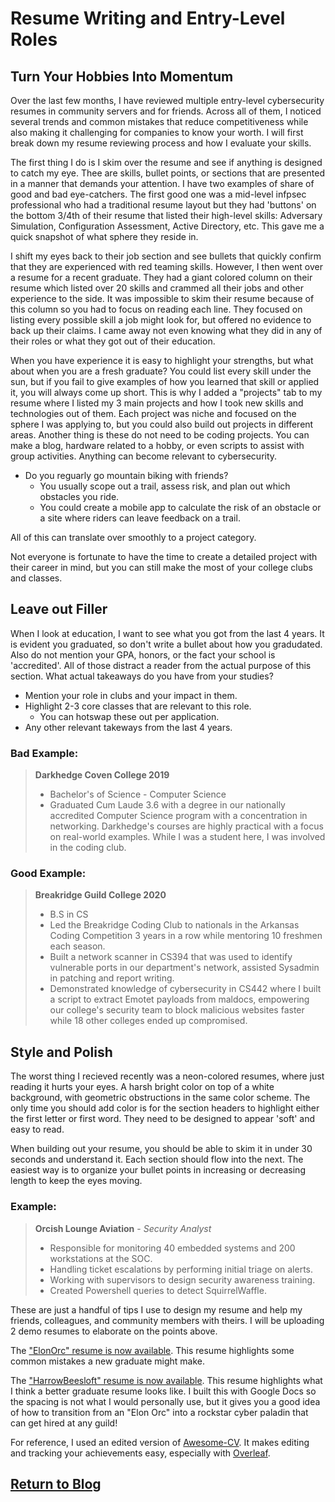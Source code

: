 # Resume Writing and Entry-Level Roles

## Turn Your Hobbies Into Momentum

Over the last few months, I have reviewed multiple entry-level cybersecurity resumes in community servers and for friends. Across all of them, I noticed several trends and common mistakes that reduce competitiveness while also making it challenging for companies to know your worth. I will first break down my resume reviewing process and how I evaluate your skills. 

The first thing I do is I skim over the resume and see if anything is designed to catch my eye. Thee are skills, bullet points, or sections that are presented in a manner that demands your attention. I have two examples of share of good and bad eye-catchers. The first good one was a mid-level infpsec professional who had a traditional resume layout but they had 'buttons' on the bottom 3/4th of their resume that listed their high-level skills: Adversary Simulation, Configuration Assessment, Active Directory, etc. This gave me a quick snapshot of what sphere they reside in. 

I shift my eyes back to their job section and see bullets that quickly confirm that they are experienced with red teaming skills. However, I then went over a resume for a recent graduate. They had a giant colored column on their resume which listed over 20 skills and crammed all their jobs and other experience to the side. It was impossible to skim their resume because of this column so you had to focus on reading each line. They focused on listing every possible skill a job might look for, but offered no evidence to back up their claims. I came away not even knowing what they did in any of their roles or what they got out of their education. 

When you have experience it is easy to highlight your strengths, but what about when you are a fresh graduate? You could list every skill under the sun, but if you fail to give examples of how you learned that skill or applied it, you will always come up short. This is why I added a "projects" tab to my resume where I listed my 3 main projects and how I took new skills and technologies out of them. Each project was niche and focused on the sphere I was applying to, but you could also build out projects in different areas. Another thing is these do not need to be coding projects. You can make a blog, hardware related to a hobby, or even scripts to assist with group activities. Anything can become relevant to cybersecurity. 

- Do you reguarly go mountain biking with friends? 
  - You usually scope out a trail, assess risk, and plan out which obstacles you ride. 
  - You could create a mobile app to calculate the risk of an obstacle or a site where riders can leave feedback on a trail. 
 
All of this can translate over smoothly to a project category. 

Not everyone is fortunate to have the time to create a detailed project with their career in mind, but you can still make the most of your college clubs and classes. 

## Leave out Filler

When I look at education, I want to see what you got from the last 4 years. It is evident you graduated, so don't write a bullet about how you gradudated. Also do not mention your GPA, honors, or the fact your school is 'accredited'. All of those distract a reader from the actual purpose of this section. What actual takeaways do you have from your studies? 

- Mention your role in clubs and your impact in them.
- Highlight 2-3 core classes that are relevant to this role.
  - You can hotswap these out per application. 
- Any other relevant takeways from the last 4 years.

### Bad Example:

> **Darkhedge Coven College 2019**
> - Bachelor's of Science - Computer Science
> - Graduated Cum Laude 3.6 with a degree in our nationally accredited Computer Science program with a concentration in networking. Darkhedge's courses are highly practical with a focus on real-world examples. While I was a student here, I was involved in the coding club. 

### Good Example:

> **Breakridge Guild College 2020**
> - B.S in CS
> - Led the Breakridge Coding Club to nationals in the Arkansas Coding Competition 3 years in a row while mentoring 10 freshmen each season. 
> - Built a network scanner in CS394 that was used to identify vulnerable ports in our department's network, assisted Sysadmin in patching and report writing.
> - Demonstrated knowledge of cybersecurity in CS442 where I built a script to extract Emotet payloads from maldocs, empowering our college's security team to block malicious websites faster while 18 other colleges ended up compromised. 

## Style and Polish

The worst thing I recieved recently was a neon-colored resumes, where just reading it hurts your eyes. A harsh bright color on top of a white background, with geometric obstructions in the same color scheme. The only time you should add color is for the section headers to highlight either the first letter or first word. They need to be designed to appear 'soft' and easy to read. 

When building out your resume, you should be able to skim it in under 30 seconds and understand it. Each section should flow into the next. The easiest way is to organize your bullet points in increasing or decreasing length to keep the eyes moving. 

### Example:

> **Orcish Lounge Aviation** - *Security Analyst*
> - Responsible for monitoring 40 embedded systems and 200 workstations at the SOC. 
> - Handling ticket escalations by performing initial triage on alerts. 
> - Working with supervisors to design security awareness training. 
> - Created Powershell queries to detect SquirrelWaffle. 

These are just a handful of tips I use to design my resume and help my friends, colleagues, and community members with theirs. I will be uploading 2 demo resumes to elaborate on the points above. 

The ["ElonOrc" resume is now available](https://github.com/steelsleuth/vigilant-meme/blob/gh-pages/resources/ElonOrc.pdf). This resume highlights some common mistakes a new graduate might make. 

The ["HarrowBeesloft" resume is now available](https://github.com/steelsleuth/vigilant-meme/blob/gh-pages/resources/HarrowBeesloft.pdf). This resume highlights what I think a better graduate resume looks like. I built this with Google Docs so the spacing is not what I would personally use, but it gives you a good idea of how to transition from an "Elon Orc" into a rockstar cyber paladin that can get hired at any guild!

For reference, I used an edited version of [Awesome-CV](https://www.overleaf.com/latex/templates/awesome-cv/dfnvtnhzhhbm). It makes editing and tracking your achievements easy, especially with [Overleaf](https://www.overleaf.com).

## [Return to Blog](https://steelsleuth.github.io/vigilant-meme/)
